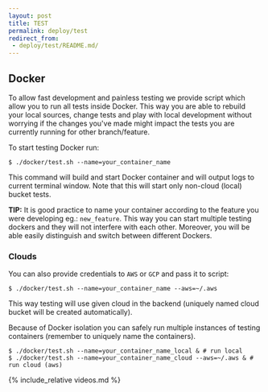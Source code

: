 ```yaml
---
layout: post
title: TEST
permalink: deploy/test
redirect_from:
 - deploy/test/README.md/
---
```


## Docker

To allow fast development and painless testing we provide script which allow you
to run all tests inside Docker. This way you are able to rebuild your local
sources, change tests and play with local development without worrying if
the changes you've made might impact the tests you are currently running for
other branch/feature.

To start testing Docker run:

```console
$ ./docker/test.sh --name=your_container_name
```

This command will build and start Docker container and will output logs to
current terminal window. Note that this will start only non-cloud (local) bucket
tests.

**TIP:** It is good practice to name your container according to the feature you
were developing eg.: `new_feature`. This way you can start multiple testing
dockers and they will not interfere with each other. Moreover, you will be able
easily distinguish and switch between different Dockers.

### Clouds

You can also provide credentials to `AWS` or `GCP` and pass it to script:

```console
$ ./docker/test.sh --name=your_container_name --aws=~/.aws
```

This way testing will use given cloud in the backend (uniquely named cloud
bucket will be created automatically).

Because of Docker isolation you can safely run multiple instances of testing
containers (remember to uniquely name the containers).

```console
$ ./docker/test.sh --name=your_container_name_local & # run local
$ ./docker/test.sh --name=your_container_name_cloud --aws=~/.aws & # run cloud (aws)
```
{% include_relative videos.md %}
